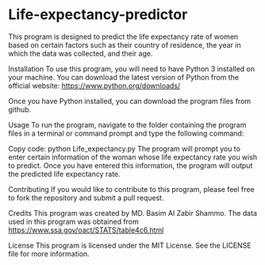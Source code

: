 # Life-expectancy-predictor
This program is designed to predict the life expectancy rate of women based on certain factors such as their country of residence, the year in which the data was collected, and their age.

Installation
To use this program, you will need to have Python 3 installed on your machine. You can download the latest version of Python from the official website: https://www.python.org/downloads/

Once you have Python installed, you can download the program files from github.

Usage
To run the program, navigate to the folder containing the program files in a terminal or command prompt and type the following command:

Copy code:
python Life_expectancy.py
The program will prompt you to enter certain information of the woman whose life expectancy rate you wish to predict. Once you have entered this information, the program will output the predicted life expectancy rate.

Contributing
If you would like to contribute to this program, please feel free to fork the repository and submit a pull request.

Credits
This program was created by MD. Basim Al Zabir Shammo. The data used in this program was obtained from https://www.ssa.gov/oact/STATS/table4c6.html

License
This program is licensed under the MIT License. See the LICENSE file for more information.
